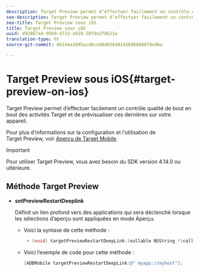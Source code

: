 ```yaml
---
description: Target Preview permet d’effectuer facilement un contrôle qualité de bout en bout des activités Target et de prévisualiser ces dernières sur votre appareil.
seo-description: Target Preview permet d’effectuer facilement un contrôle qualité de bout en bout des activités Target et de prévisualiser ces dernières sur votre appareil.
seo-title: Target Preview sous iOS
title: Target Preview sous iOS
uuid: d92867a4-0569-4732-a928-28f9e2f8b21e
translation-type: ht
source-git-commit: 06144a1695ac40ce984656491456968888f9e96e

---
```



# Target Preview sous iOS{#target-preview-on-ios}

Target Preview permet d’effectuer facilement un contrôle qualité de bout en bout des activités Target et de prévisualiser ces dernières sur votre appareil.

Pour plus d’informations sur la configuration et l’utilisation de Target Preview, voir [Aperçu de Target Mobile](https://docs.adobe.com/content/help/fr-FR/target/using/implement-target/mobile-apps/target-mobile-preview.html).

>[!IMPORTANT]
>
>Pour utiliser Target Preview, vous avez besoin du SDK version 4.14.0 ou ultérieure.

## Méthode Target Preview

* **setPreviewRestartDeeplink**

   Définit un lien profond vers des applications qui sera déclenché lorsque les sélections d’aperçu sont appliquées en mode Aperçu.

   * Voici la syntaxe de cette méthode :

      ```objective-c
       + (void) targetPreviewRestartDeepLink:(nullable NSString *)callbackURL;
      ```

   * Voici l’exemple de code pour cette méthode :

      ```objective-c
      [ADBMobile targetPreviewRestartDeepLink:@" myapp://myhost"]; 
      ```
